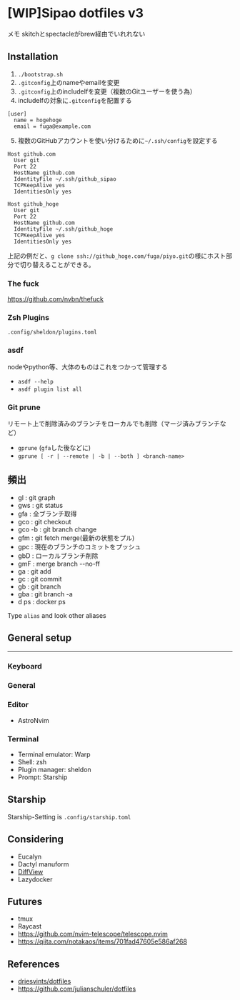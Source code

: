 # [WIP]Sipao dotfiles v3

メモ
skitchとspectacleがbrew経由でいれれない

## Installation
1. `./bootstrap.sh`
2. `.gitconfig`上のnameやemailを変更
3. `.gitconfig`上のincludeIfを変更（複数のGitユーザーを使う為）
4. includeIfの対象に`.gitconfig`を配置する
```
[user]
  name = hogehoge
  email = fuga@example.com
```
5. 複数のGitHubアカウントを使い分けるために`~/.ssh/config`を設定する
```
Host github.com
  User git
  Port 22
  HostName github.com
  IdentityFile ~/.ssh/github_sipao
  TCPKeepAlive yes
  IdentitiesOnly yes
  
Host github_hoge
  User git
  Port 22
  HostName github.com
  IdentityFile ~/.ssh/github_hoge
  TCPKeepAlive yes
  IdentitiesOnly yes
 ```
上記の例だと、`g clone ssh://github_hoge.com/fuga/piyo.git`の様にホスト部分で切り替えることができる。

### The fuck
https://github.com/nvbn/thefuck

### Zsh Plugins
`.config/sheldon/plugins.toml`

### asdf
nodeやpython等、大体のものはこれをつかって管理する
- `asdf --help`
- `asdf plugin list all`

### Git prune
リモート上で削除済みのブランチをローカルでも削除（マージ済みブランチなど）
- `gprune` (`gfa`した後などに)
- `gprune [ -r | --remote | -b | --both ] <branch-name>`

## 頻出
- gl  : git graph
- gws : git status
- gfa : 全ブランチ取得
- gco : git checkout
- gco -b : git branch change
- gfm : git fetch merge(最新の状態をプル)
- gpc : 現在のブランチのコミットをプッシュ
- gbD : ローカルブランチ削除
- gmF : merge branch --no-ff
- ga  : git add
- gc  : git commit
- gb  : git branch
- gba : git branch -a
- d ps : docker ps

Type `alias` and look other aliases

## General setup
------

### Keyboard

### General

### Editor
- AstroNvim

### Terminal
- Terminal emulator: Warp
- Shell: zsh
- Plugin manager: sheldon
- Prompt: Starship

## Starship
Starship-Setting is `.config/starship.toml`

## Considering
- Eucalyn
- Dactyl manuform
- [DiffView](https://github.com/sindrets/diffview.nvim)
- Lazydocker

## Futures
- tmux
- Raycast
- https://github.com/nvim-telescope/telescope.nvim
- https://qiita.com/notakaos/items/701fad47605e586af268

## References
- [driesvints/dotfiles](https://github.com/driesvints/dotfiles)
- https://github.com/julianschuler/dotfiles
